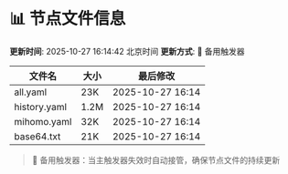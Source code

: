 # 📊 节点文件信息

**更新时间**: 2025-10-27 16:14:42 北京时间
**更新方式**: 🔄 备用触发器

| 文件名 | 大小 | 最后修改 |
|--------|------|----------|
| all.yaml | 23K | 2025-10-27 16:14 |
| history.yaml | 1.2M | 2025-10-27 16:14 |
| mihomo.yaml | 32K | 2025-10-27 16:14 |
| base64.txt | 21K | 2025-10-27 16:14 |

> 🔄 备用触发器：当主触发器失效时自动接管，确保节点文件的持续更新
